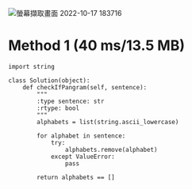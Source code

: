![螢幕擷取畫面 2022-10-17 183716](https://user-images.githubusercontent.com/103319735/196156998-6b0bfc52-e2f2-4aca-9889-694754f17f8d.jpg)

# Method 1 (40 ms/13.5 MB)
```
import string

class Solution(object):
    def checkIfPangram(self, sentence):
        """
        :type sentence: str
        :rtype: bool
        """
        alphabets = list(string.ascii_lowercase)
        
        for alphabet in sentence:
            try:
                alphabets.remove(alphabet)
            except ValueError:
                pass

        return alphabets == []
```
